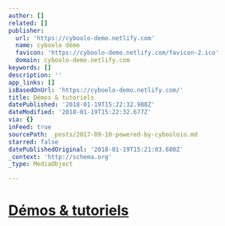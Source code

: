 ```yaml
---
author: []
related: []
publisher:
  url: 'https://cyboolo-demo.netlify.com'
  name: cyboolo démo
  favicon: 'https://cyboolo-demo.netlify.com/favicon-2.ico'
  domain: cyboolo-demo.netlify.com
keywords: []
description: ''
app_links: []
isBasedOnUrl: 'https://cyboolo-demo.netlify.com/'
title: Démos & tutoriels
datePublished: '2018-01-19T15:22:32.988Z'
dateModified: '2018-01-19T15:22:32.677Z'
via: {}
inFeed: true
sourcePath: _posts/2017-09-10-powered-by-cybooloio.md
starred: false
datePublishedOriginal: '2018-01-19T15:21:03.680Z'
_context: 'http://schema.org'
_type: MediaObject

---
```

# [Démos & tutoriels][0]

[0]: https://cyboolo-demo.netlify.com/